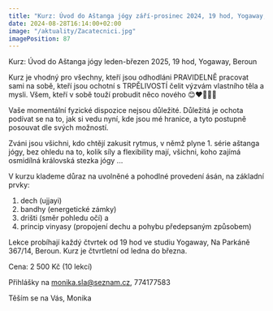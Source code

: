 ```yaml
---
title: "Kurz: Úvod do Aštanga jógy září-prosinec 2024, 19 hod, Yogaway, Beroun"
date: 2024-08-28T16:14:00+02:00
image: "/aktuality/Zacatecnici.jpg"
imagePosition: 87
---
```


Kurz: Úvod do Aštanga jógy leden-březen 2025, 19 hod, Yogaway, Beroun

Kurz je vhodný pro všechny, kteří jsou odhodláni PRAVIDELNĚ pracovat sami na sobě, kteří jsou ochotní s TRPĚLIVOSTÍ čelit výzvám vlastního těla a mysli. Všem, kteří v sobě touží probudit něco nového 😊❤️🙏🍀🌈

Vaše momentální fyzické dispozice nejsou důležité. Důležitá je ochota podívat se na to, jak si vedu nyní, kde jsou mé hranice, a tyto postupně posouvat dle svých možností.

Zváni jsou všichni, kdo chtějí zakusit rytmus, v němž plyne 1. série aštanga jógy, bez ohledu na to, kolik síly a flexibility mají,
všichni, koho zajímá osmidílná královská stezka jógy ...

V kurzu klademe důraz na uvolněné a pohodlné provedení ásán, na základní prvky:
1. dech (ujjayi)
2. bandhy (energetické zámky)
3. drišti (směr pohledu očí) a
4. princip vinyasy (propojení dechu a pohybu předepsaným způsobem)

Lekce probíhají každý čtvrtek od 19 hod ve studiu Yogaway, Na Parkáně 367/14, Beroun.
Kurz je čtvrtletní od ledna do března.

Cena: 2 500 Kč (10 lekcí)

Přihlášky na monika.sla@seznam.cz, 774177583

Těším se na Vás,
Monika
